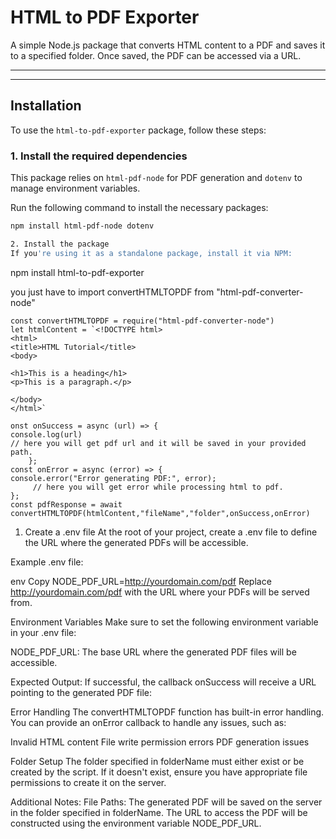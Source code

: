 # HTML to PDF Exporter

A simple Node.js package that converts HTML content to a PDF and saves it to a specified folder. Once saved, the PDF can be accessed via a URL.

---


---

## Installation

To use the `html-to-pdf-exporter` package, follow these steps:

### 1. Install the required dependencies

This package relies on `html-pdf-node` for PDF generation and `dotenv` to manage environment variables.

Run the following command to install the necessary packages:

```bash
npm install html-pdf-node dotenv

2. Install the package
If you're using it as a standalone package, install it via NPM:
```
npm install html-to-pdf-exporter

you just have to import convertHTMLTOPDF from "html-pdf-converter-node"
```
const convertHTMLTOPDF = require("html-pdf-converter-node")
let htmlContent = `<!DOCTYPE html>
<html>
<title>HTML Tutorial</title>
<body>

<h1>This is a heading</h1>
<p>This is a paragraph.</p>

</body>
</html>`

```
```
onst onSuccess = async (url) => {
console.log(url)
// here you will get pdf url and it will be saved in your provided path.
    };
const onError = async (error) => {
console.error("Error generating PDF:", error);
     // here you will get error while processing html to pdf.
};
const pdfResponse = await convertHTMLTOPDF(htmlContent,"fileName","folder",onSuccess,onError)
```

1. Create a .env file
At the root of your project, create a .env file to define the URL where the generated PDFs will be accessible.

Example .env file:

env
Copy
NODE_PDF_URL=http://yourdomain.com/pdf
Replace http://yourdomain.com/pdf with the URL where your PDFs will be served from.



Environment Variables
Make sure to set the following environment variable in your .env file:

NODE_PDF_URL: The base URL where the generated PDF files will be accessible.

Expected Output:
If successful, the callback onSuccess will receive a URL pointing to the generated PDF file:

Error Handling
The convertHTMLTOPDF function has built-in error handling. You can provide an onError callback to handle any issues, such as:

Invalid HTML content
File write permission errors
PDF generation issues


Folder Setup
The folder specified in folderName must either exist or be created by the script. If it doesn't exist, ensure you have appropriate file permissions to create it on the server.

Additional Notes:
File Paths: The generated PDF will be saved on the server in the folder specified in folderName. The URL to access the PDF will be constructed using the environment variable NODE_PDF_URL.
